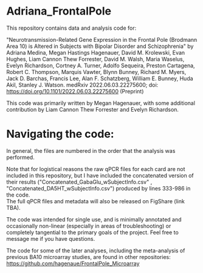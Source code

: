 # Adriana_FrontalPole

This repository contains data and analysis code for:

"Neurotransmission-Related Gene Expression in the Frontal Pole (Brodmann Area 10) is Altered in Subjects with Bipolar Disorder and Schizophrenia" by
Adriana Medina, Megan Hastings Hagenauer, David M. Krolewski, Evan Hughes, Liam Cannon Thew Forrester, David M. Walsh, Maria Waselus, Evelyn Richardson, Cortney A. Turner, Adolfo Sequeira, Preston Cartagena, Robert C. Thompson, Marquis Vawter, Blynn Bunney, Richard M. Myers, Jack D. Barchas, Francis Lee, Alan F. Schatzberg, William E. Bunney, Huda Akil, Stanley J. Watson.
medRxiv 2022.06.03.22275600; doi: https://doi.org/10.1101/2022.06.03.22275600
(Preprint)

This code was primarily written by Megan Hagenauer, with some additional contribution by Liam Cannon Thew Forrester and Evelyn Richardson.


# Navigating the code:

In general, the files are numbered in the order that the analysis was performed. 

Note that for logistical reasons the raw qPCR files for each card are not included in this repository, but I have included the concatenated version of their results ("Concatenated_GabaGlu_wSubjectInfo.csv" , "Concatenated_DA5HT_wSubjectInfo.csv") produced by lines 333-986 in the code.  
The full qPCR files and metadata will also be released on FigShare (link TBA).

The code was intended for single use, and is minimally annotated and occasionally non-linear (especially in areas of troubleshooting) or completely tangential to the primary goals of the project. Feel free to message me if you have questions.

The code for some of the later analyses, including the meta-analysis of previous BA10 microarray studies, are found in other repositories:
https://github.com/hagenaue/FrontalPole_Microarray


